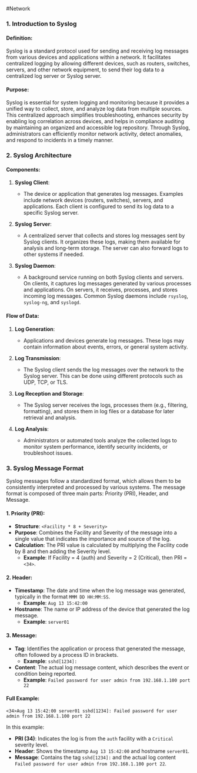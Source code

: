 #Network 
### 1. Introduction to Syslog

#### Definition:
Syslog is a standard protocol used for sending and receiving log messages from various devices and applications within a network. It facilitates centralized logging by allowing different devices, such as routers, switches, servers, and other network equipment, to send their log data to a centralized log server or Syslog server.

#### Purpose:
Syslog is essential for system logging and monitoring because it provides a unified way to collect, store, and analyze log data from multiple sources. This centralized approach simplifies troubleshooting, enhances security by enabling log correlation across devices, and helps in compliance auditing by maintaining an organized and accessible log repository. Through Syslog, administrators can efficiently monitor network activity, detect anomalies, and respond to incidents in a timely manner.

### 2. Syslog Architecture

#### Components:

1. **Syslog Client**:
   - The device or application that generates log messages. Examples include network devices (routers, switches), servers, and applications. Each client is configured to send its log data to a specific Syslog server.

2. **Syslog Server**:
   - A centralized server that collects and stores log messages sent by Syslog clients. It organizes these logs, making them available for analysis and long-term storage. The server can also forward logs to other systems if needed.

3. **Syslog Daemon**:
   - A background service running on both Syslog clients and servers. On clients, it captures log messages generated by various processes and applications. On servers, it receives, processes, and stores incoming log messages. Common Syslog daemons include `rsyslog`, `syslog-ng`, and `syslogd`.

#### Flow of Data:

1. **Log Generation**:
   - Applications and devices generate log messages. These logs may contain information about events, errors, or general system activity.

2. **Log Transmission**:
   - The Syslog client sends the log messages over the network to the Syslog server. This can be done using different protocols such as UDP, TCP, or TLS.

3. **Log Reception and Storage**:
   - The Syslog server receives the logs, processes them (e.g., filtering, formatting), and stores them in log files or a database for later retrieval and analysis.

4. **Log Analysis**:
   - Administrators or automated tools analyze the collected logs to monitor system performance, identify security incidents, or troubleshoot issues.

### 3. Syslog Message Format

Syslog messages follow a standardized format, which allows them to be consistently interpreted and processed by various systems. The message format is composed of three main parts: Priority (PRI), Header, and Message.

#### 1. Priority (PRI):
   - **Structure**: `<Facility * 8 + Severity>`
   - **Purpose**: Combines the Facility and Severity of the message into a single value that indicates the importance and source of the log.
   - **Calculation**: The PRI value is calculated by multiplying the Facility code by 8 and then adding the Severity level.
     - **Example**: If Facility = 4 (auth) and Severity = 2 (Critical), then PRI = `<34>`.

#### 2. Header:
   - **Timestamp**: The date and time when the log message was generated, typically in the format `MMM DD HH:MM:SS`.
     - **Example**: `Aug 13 15:42:00`
   - **Hostname**: The name or IP address of the device that generated the log message.
     - **Example**: `server01`

#### 3. Message:
   - **Tag**: Identifies the application or process that generated the message, often followed by a process ID in brackets.
     - **Example**: `sshd[1234]:`
   - **Content**: The actual log message content, which describes the event or condition being reported.
     - **Example**: `Failed password for user admin from 192.168.1.100 port 22`

#### Full Example:
```
<34>Aug 13 15:42:00 server01 sshd[1234]: Failed password for user admin from 192.168.1.100 port 22
```

In this example:
- **PRI (34)**: Indicates the log is from the `auth` facility with a `Critical` severity level.
- **Header**: Shows the timestamp `Aug 13 15:42:00` and hostname `server01`.
- **Message**: Contains the tag `sshd[1234]:` and the actual log content `Failed password for user admin from 192.168.1.100 port 22`.

